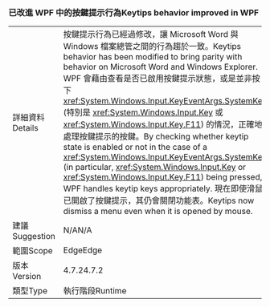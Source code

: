 ### <a name="keytips-behavior-improved-in-wpf"></a><span data-ttu-id="bfb56-101">已改進 WPF 中的按鍵提示行為</span><span class="sxs-lookup"><span data-stu-id="bfb56-101">Keytips behavior improved in WPF</span></span>

|   |   |
|---|---|
|<span data-ttu-id="bfb56-102">詳細資料</span><span class="sxs-lookup"><span data-stu-id="bfb56-102">Details</span></span>|<span data-ttu-id="bfb56-103">按鍵提示行為已經過修改，讓 Microsoft Word 與 Windows 檔案總管之間的行為趨於一致。</span><span class="sxs-lookup"><span data-stu-id="bfb56-103">Keytips behavior has been modified to bring parity with behavior on Microsoft Word and Windows Explorer.</span></span> <span data-ttu-id="bfb56-104">WPF 會藉由查看是否已啟用按鍵提示狀態，或是並非按下 <xref:System.Windows.Input.KeyEventArgs.SystemKey> (特別是 <xref:System.Windows.Input.Key> 或 <xref:System.Windows.Input.Key.F11>) 的情況，正確地處理按鍵提示的按鍵。</span><span class="sxs-lookup"><span data-stu-id="bfb56-104">By checking whether keytip state is enabled or not in the case of a <xref:System.Windows.Input.KeyEventArgs.SystemKey> (in particular, <xref:System.Windows.Input.Key> or <xref:System.Windows.Input.Key.F11>) being pressed, WPF handles keytip keys appropriately.</span></span> <span data-ttu-id="bfb56-105">現在即使滑鼠已開啟了按鍵提示，其仍會關閉功能表。</span><span class="sxs-lookup"><span data-stu-id="bfb56-105">Keytips now dismiss a menu even when it is opened by mouse.</span></span>|
|<span data-ttu-id="bfb56-106">建議</span><span class="sxs-lookup"><span data-stu-id="bfb56-106">Suggestion</span></span>|<span data-ttu-id="bfb56-107">N/A</span><span class="sxs-lookup"><span data-stu-id="bfb56-107">N/A</span></span>|
|<span data-ttu-id="bfb56-108">範圍</span><span class="sxs-lookup"><span data-stu-id="bfb56-108">Scope</span></span>|<span data-ttu-id="bfb56-109">Edge</span><span class="sxs-lookup"><span data-stu-id="bfb56-109">Edge</span></span>|
|<span data-ttu-id="bfb56-110">版本</span><span class="sxs-lookup"><span data-stu-id="bfb56-110">Version</span></span>|<span data-ttu-id="bfb56-111">4.7.2</span><span class="sxs-lookup"><span data-stu-id="bfb56-111">4.7.2</span></span>|
|<span data-ttu-id="bfb56-112">類型</span><span class="sxs-lookup"><span data-stu-id="bfb56-112">Type</span></span>|<span data-ttu-id="bfb56-113">執行階段</span><span class="sxs-lookup"><span data-stu-id="bfb56-113">Runtime</span></span>|

